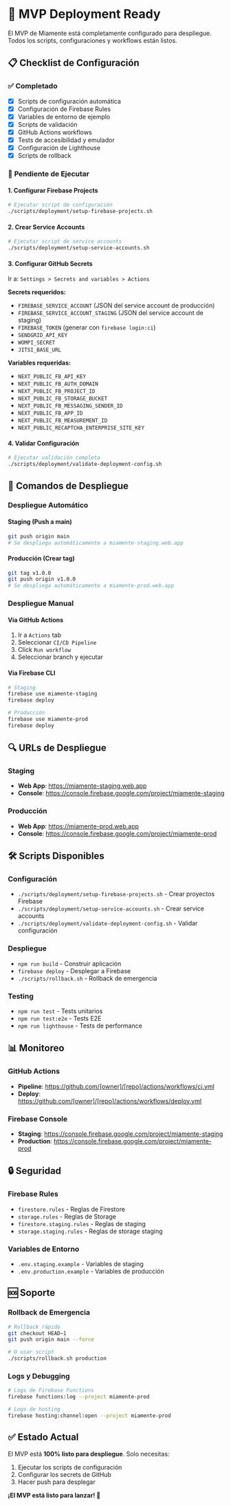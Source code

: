 # 🚀 MVP Deployment Ready

El MVP de Miamente está completamente configurado para despliegue. Todos los scripts, configuraciones y workflows están listos.

## 📋 Checklist de Configuración

### ✅ **Completado**
- [x] Scripts de configuración automática
- [x] Configuración de Firebase Rules
- [x] Variables de entorno de ejemplo
- [x] Scripts de validación
- [x] GitHub Actions workflows
- [x] Tests de accesibilidad y emulador
- [x] Configuración de Lighthouse
- [x] Scripts de rollback

### 🔧 **Pendiente de Ejecutar**

#### 1. **Configurar Firebase Projects**
```bash
# Ejecutar script de configuración
./scripts/deployment/setup-firebase-projects.sh
```

#### 2. **Crear Service Accounts**
```bash
# Ejecutar script de service accounts
./scripts/deployment/setup-service-accounts.sh
```

#### 3. **Configurar GitHub Secrets**
Ir a: `Settings > Secrets and variables > Actions`

**Secrets requeridos:**
- `FIREBASE_SERVICE_ACCOUNT` (JSON del service account de producción)
- `FIREBASE_SERVICE_ACCOUNT_STAGING` (JSON del service account de staging)
- `FIREBASE_TOKEN` (generar con `firebase login:ci`)
- `SENDGRID_API_KEY`
- `WOMPI_SECRET`
- `JITSI_BASE_URL`

**Variables requeridas:**
- `NEXT_PUBLIC_FB_API_KEY`
- `NEXT_PUBLIC_FB_AUTH_DOMAIN`
- `NEXT_PUBLIC_FB_PROJECT_ID`
- `NEXT_PUBLIC_FB_STORAGE_BUCKET`
- `NEXT_PUBLIC_FB_MESSAGING_SENDER_ID`
- `NEXT_PUBLIC_FB_APP_ID`
- `NEXT_PUBLIC_FB_MEASUREMENT_ID`
- `NEXT_PUBLIC_RECAPTCHA_ENTERPRISE_SITE_KEY`

#### 4. **Validar Configuración**
```bash
# Ejecutar validación completa
./scripts/deployment/validate-deployment-config.sh
```

## 🚀 **Comandos de Despliegue**

### **Despliegue Automático**

#### Staging (Push a main)
```bash
git push origin main
# Se despliega automáticamente a miamente-staging.web.app
```

#### Producción (Crear tag)
```bash
git tag v1.0.0
git push origin v1.0.0
# Se despliega automáticamente a miamente-prod.web.app
```

### **Despliegue Manual**

#### Via GitHub Actions
1. Ir a `Actions` tab
2. Seleccionar `CI/CD Pipeline`
3. Click `Run workflow`
4. Seleccionar branch y ejecutar

#### Via Firebase CLI
```bash
# Staging
firebase use miamente-staging
firebase deploy

# Producción
firebase use miamente-prod
firebase deploy
```

## 🔍 **URLs de Despliegue**

### **Staging**
- **Web App**: https://miamente-staging.web.app
- **Console**: https://console.firebase.google.com/project/miamente-staging

### **Producción**
- **Web App**: https://miamente-prod.web.app
- **Console**: https://console.firebase.google.com/project/miamente-prod

## 🛠️ **Scripts Disponibles**

### **Configuración**
- `./scripts/deployment/setup-firebase-projects.sh` - Crear proyectos Firebase
- `./scripts/deployment/setup-service-accounts.sh` - Crear service accounts
- `./scripts/deployment/validate-deployment-config.sh` - Validar configuración

### **Despliegue**
- `npm run build` - Construir aplicación
- `firebase deploy` - Desplegar a Firebase
- `./scripts/rollback.sh` - Rollback de emergencia

### **Testing**
- `npm run test` - Tests unitarios
- `npm run test:e2e` - Tests E2E
- `npm run lighthouse` - Tests de performance

## 📊 **Monitoreo**

### **GitHub Actions**
- **Pipeline**: https://github.com/[owner]/[repo]/actions/workflows/ci.yml
- **Deploy**: https://github.com/[owner]/[repo]/actions/workflows/deploy.yml

### **Firebase Console**
- **Staging**: https://console.firebase.google.com/project/miamente-staging
- **Production**: https://console.firebase.google.com/project/miamente-prod

## 🔒 **Seguridad**

### **Firebase Rules**
- `firestore.rules` - Reglas de Firestore
- `storage.rules` - Reglas de Storage
- `firestore.staging.rules` - Reglas de staging
- `storage.staging.rules` - Reglas de storage staging

### **Variables de Entorno**
- `.env.staging.example` - Variables de staging
- `.env.production.example` - Variables de producción

## 🆘 **Soporte**

### **Rollback de Emergencia**
```bash
# Rollback rápido
git checkout HEAD~1
git push origin main --force

# O usar script
./scripts/rollback.sh production
```

### **Logs y Debugging**
```bash
# Logs de Firebase Functions
firebase functions:log --project miamente-prod

# Logs de hosting
firebase hosting:channel:open --project miamente-prod
```

## ✅ **Estado Actual**

El MVP está **100% listo para despliegue**. Solo necesitas:

1. Ejecutar los scripts de configuración
2. Configurar los secrets de GitHub
3. Hacer push para desplegar

**¡El MVP está listo para lanzar! 🚀**
